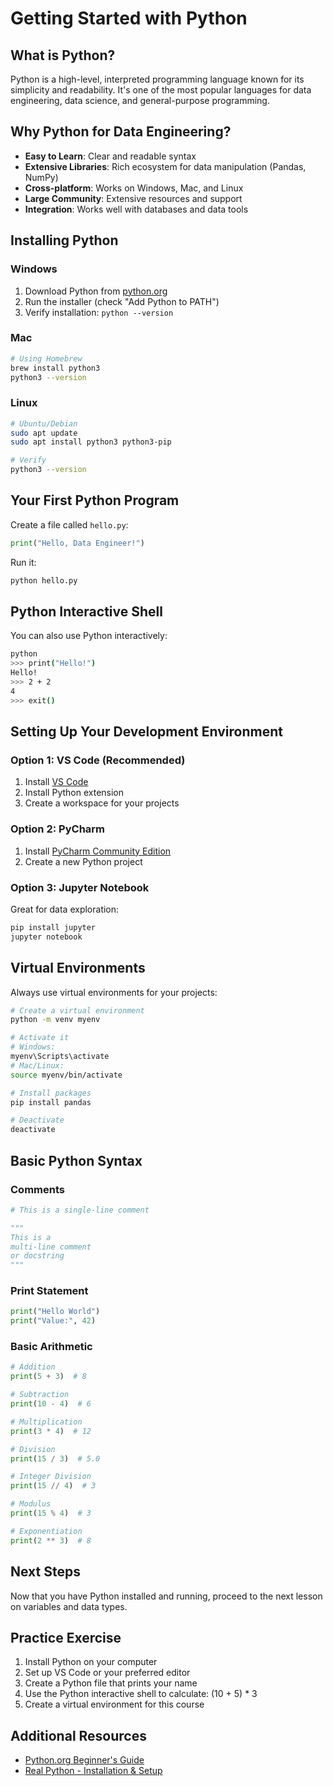 # Getting Started with Python

## What is Python?

Python is a high-level, interpreted programming language known for its simplicity and readability. It's one of the most popular languages for data engineering, data science, and general-purpose programming.

## Why Python for Data Engineering?

- **Easy to Learn**: Clear and readable syntax
- **Extensive Libraries**: Rich ecosystem for data manipulation (Pandas, NumPy)
- **Cross-platform**: Works on Windows, Mac, and Linux
- **Large Community**: Extensive resources and support
- **Integration**: Works well with databases and data tools

## Installing Python

### Windows
1. Download Python from [python.org](https://www.python.org/downloads/)
2. Run the installer (check "Add Python to PATH")
3. Verify installation: `python --version`

### Mac
```bash
# Using Homebrew
brew install python3
python3 --version
```

### Linux
```bash
# Ubuntu/Debian
sudo apt update
sudo apt install python3 python3-pip

# Verify
python3 --version
```

## Your First Python Program

Create a file called `hello.py`:

```python
print("Hello, Data Engineer!")
```

Run it:
```bash
python hello.py
```

## Python Interactive Shell

You can also use Python interactively:

```bash
python
>>> print("Hello!")
Hello!
>>> 2 + 2
4
>>> exit()
```

## Setting Up Your Development Environment

### Option 1: VS Code (Recommended)
1. Install [VS Code](https://code.visualstudio.com/)
2. Install Python extension
3. Create a workspace for your projects

### Option 2: PyCharm
1. Install [PyCharm Community Edition](https://www.jetbrains.com/pycharm/)
2. Create a new Python project

### Option 3: Jupyter Notebook
Great for data exploration:
```bash
pip install jupyter
jupyter notebook
```

## Virtual Environments

Always use virtual environments for your projects:

```bash
# Create a virtual environment
python -m venv myenv

# Activate it
# Windows:
myenv\Scripts\activate
# Mac/Linux:
source myenv/bin/activate

# Install packages
pip install pandas

# Deactivate
deactivate
```

## Basic Python Syntax

### Comments
```python
# This is a single-line comment

"""
This is a
multi-line comment
or docstring
"""
```

### Print Statement
```python
print("Hello World")
print("Value:", 42)
```

### Basic Arithmetic
```python
# Addition
print(5 + 3)  # 8

# Subtraction
print(10 - 4)  # 6

# Multiplication
print(3 * 4)  # 12

# Division
print(15 / 3)  # 5.0

# Integer Division
print(15 // 4)  # 3

# Modulus
print(15 % 4)  # 3

# Exponentiation
print(2 ** 3)  # 8
```

## Next Steps

Now that you have Python installed and running, proceed to the next lesson on variables and data types.

## Practice Exercise

1. Install Python on your computer
2. Set up VS Code or your preferred editor
3. Create a Python file that prints your name
4. Use the Python interactive shell to calculate: (10 + 5) * 3
5. Create a virtual environment for this course

## Additional Resources

- [Python.org Beginner's Guide](https://wiki.python.org/moin/BeginnersGuide)
- [Real Python - Installation & Setup](https://realpython.com/installing-python/)
